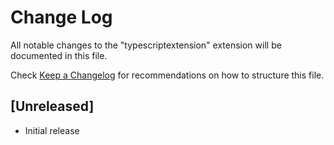 # Change Log
All notable changes to the "typescriptextension" extension will be documented in this file.

Check [Keep a Changelog](http://keepachangelog.com/) for recommendations on how to structure this file.

## [Unreleased]
- Initial release